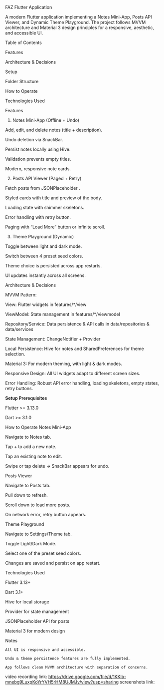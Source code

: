 FAZ Flutter Application

A modern Flutter application implementing a Notes Mini-App, Posts API Viewer, and Dynamic Theme Playground. The project follows MVVM architecture and Material 3 design principles for a responsive, aesthetic, and accessible UI.

Table of Contents

Features

Architecture & Decisions

Setup

Folder Structure

How to Operate

Technologies Used

Features
1. Notes Mini-App (Offline + Undo)

Add, edit, and delete notes (title + description).

Undo deletion via SnackBar.

Persist notes locally using Hive.

Validation prevents empty titles.

Modern, responsive note cards.

2. Posts API Viewer (Paged + Retry)

Fetch posts from JSONPlaceholder
.

Styled cards with title and preview of the body.

Loading state with shimmer skeletons.

Error handling with retry button.

Paging with “Load More” button or infinite scroll.

3. Theme Playground (Dynamic)

Toggle between light and dark mode.

Switch between 4 preset seed colors.

Theme choice is persisted across app restarts.

UI updates instantly across all screens.

Architecture & Decisions

MVVM Pattern:

View: Flutter widgets in features/*/view

ViewModel: State management in features/*/viewmodel

Repository/Service: Data persistence & API calls in data/repositories & data/services

State Management: ChangeNotifier + Provider

Local Persistence: Hive for notes and SharedPreferences for theme selection.

Material 3: For modern theming, with light & dark modes.

Responsive Design: All UI widgets adapt to different screen sizes.

Error Handling: Robust API error handling, loading skeletons, empty states, retry buttons.

**Setup
Prerequisites**

Flutter >= 3.13.0

Dart >= 3.1.0

How to Operate
Notes Mini-App

Navigate to Notes tab.

Tap + to add a new note.

Tap an existing note to edit.

Swipe or tap delete → SnackBar appears for undo.

Posts Viewer

Navigate to Posts tab.

Pull down to refresh.

Scroll down to load more posts.

On network error, retry button appears.

Theme Playground

Navigate to Settings/Theme tab.

Toggle Light/Dark Mode.

Select one of the preset seed colors.

Changes are saved and persist on app restart.

Technologies Used

Flutter 3.13+

Dart 3.1+

Hive for local storage

Provider for state management

JSONPlaceholder API for posts

Material 3 for modern design

Notes

    All UI is responsive and accessible.

    Undo & theme persistence features are fully implemented.

    App follows clean MVVM architecture with separation of concerns.

video recording link: https://drive.google.com/file/d/1KKlb-mnebg9LuxpKoYrYVH5rHM8UJMJv/view?usp=sharing
screenshots link: 